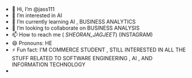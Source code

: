- 👋 Hi, I’m @jass111
- 👀 I’m interested in AI
- 🌱 I’m currently learning AI , BUSINESS ANALYTICS
- 💞️ I’m looking to collaborate on BUSINESS ANALYSIS 
- 📫 How to reach me ( _SHEORAN_JAGJEET_) (INSTAGRAM)
- 😄 Pronouns: HE
- ⚡ Fun fact: I'M COMMERCE STUDENT , STILL INTERESTED IN ALL THE STUFF RELATED TO SOFTWARE ENGINEERING , AI , AND  INFORMATION TECHNOLOGY
- 

<!---
jass111/jass111 is a ✨ special ✨ repository because its `README.md` (this file) appears on your GitHub profile.
You can click the Preview link to take a look at your changes.
--->
